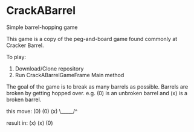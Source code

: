 # CrackABarrel
Simple barrel-hopping game

This game is a copy of the peg-and-board game found commonly at Cracker Barrel.

To play:
1) Download/Clone repository
2) Run CrackABarrelGameFrame Main method

The goal of the game is to break as many barrels as possible.
Barrels are broken by getting hopped over.
e.g.
(0) is an unbroken barrel and (x) is a broken barrel.

this move:
(0) (0) (x)
 \\_____/^
  
result in:
(x) (x) (0)
